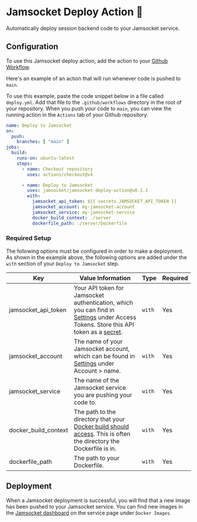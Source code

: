 # Jamsocket Deploy Action 🚀

Automatically deploy session backend code to your Jamsocket service.

## Configuration

To use this Jamsocket deploy action, add the action to your [Github Workflow](https://docs.github.com/en/actions/using-workflows/creating-starter-workflows-for-your-organization#creating-a-starter-workflow).

Here's an example of an action that will run whenever code is pushed to `main`.

To use this example, paste the code snippet below in a file called `deploy.yml`. Add that file to the `.github/workflows` directory in the root of your repository. When you push your code to `main`, you can view the running action in the `Actions` tab of your Github repository.

```yaml
name: Deploy to Jamsocket
on:
  push:
    branches: [ "main" ]
jobs:
  build:
    runs-on: ubuntu-latest
    steps:
      - name: Checkout repository
        uses: actions/checkout@v4

      - name: Deploy to Jamsocket
        uses: jamsocket/jamsocket-deploy-action@v0.1.1
        with:
          jamsocket_api_token: ${{ secrets.JAMSOCKET_API_TOKEN }}
          jamsocket_account: my-jamsocket-account
          jamsocket_service: my-jamsocket-service
          docker_build_context: ./server
          dockerfile_path: ./server/Dockerfile
```

### Required Setup

The following options must be configured in order to make a deployment. As shown in the example above, the following options are added under the `with` section of your `Deploy to Jamsocket` step.

| Key | Value Information | Type| Required |
|----------|----------|----------|----------|
| jamsocket_api_token | Your API token for Jamsocket authentication, which you can find in [Settings](https://app.jamsocket.com/settings) under Access Tokens. Store this API token as a [secret](https://docs.github.com/en/actions/security-guides/using-secrets-in-github-actions#creating-encrypted-secrets).  | `with` | Yes |
| jamsocket_account | The name of your Jamsocket account, which can be found in [Settings](https://app.jamsocket.com/settings) under Account > name. | `with`| Yes |
| jamsocket_service | The name of the Jamsocket service you are pushing your code to. | `with` | Yes |
| docker_build_context | The path to the directory that your [Docker build should access](https://docs.docker.com/build/building/context/). This is often the directory the Dockerfile is in. | `with` | Yes |
| dockerfile_path | The path to your Dockerfile. | `with` | Yes |

## Deployment

When a Jamsocket deployment is successful, you will find that a new image has been pushed to your Jamsocket service. You can find new images in the [Jamsocket dashboard](https://app.jamsocket.com/home) on the service page under `Docker Images`.
